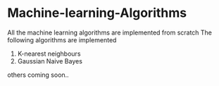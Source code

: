 # Machine-learning-Algorithms
All the machine learning algorithms are implemented from scratch
The following algorithms are implemented
1. K-nearest neighbours
2. Gaussian Naive Bayes

others coming soon..
